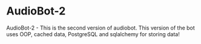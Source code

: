 # AudioBot-2
AudioBot-2 - This is the second version of audiobot. This version of the bot uses OOP, cached data, PostgreSQL and sqlalchemy for storing data!
